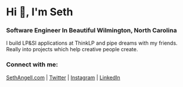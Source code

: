 # Hi 👋, I'm Seth
### Software Engineer In Beautiful Wilmington, North Carolina

I build LP&SI applications at ThinkLP and pipe dreams with my friends. Really into projects which help creative people create.

### Connect with me:
[SethAngell.com](https://sethangell.com) | [Twitter](https://twitter.com/sethangell) | [Instagram](https://instagram.com/sethangell) | [LinkedIn](https://Linkedin.com/in/sethangell) 
